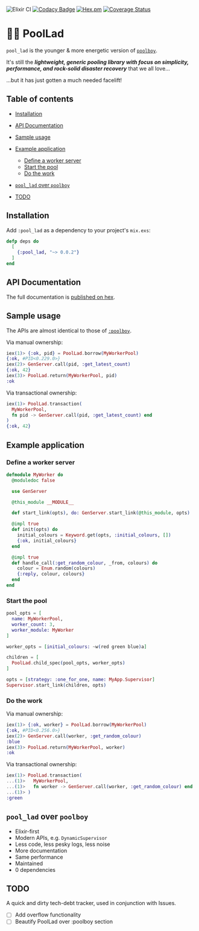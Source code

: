 ![Elixir CI](https://github.com/hqoss/pool_lad/workflows/Elixir%20CI/badge.svg)
[![Codacy Badge](https://api.codacy.com/project/badge/Grade/4cfbf336d5914e09971c015bd68426a0)](https://www.codacy.com/gh/hqoss/pool_lad?utm_source=github.com&amp;utm_medium=referral&amp;utm_content=hqoss/pool_lad&amp;utm_campaign=Badge_Grade)
[![Hex.pm](https://img.shields.io/hexpm/v/pool_lad.svg)](https://hex.pm/packages/pool_lad)
[![Coverage Status](https://coveralls.io/repos/github/hqoss/pool_lad/badge.svg?branch=master)](https://coveralls.io/github/hqoss/pool_lad?branch=master)

# 🙅‍♂️ PoolLad

`pool_lad` is the younger & more energetic version of [`poolboy`](https://github.com/devinus/poolboy).

It's still the _**lightweight, generic pooling library with focus on
simplicity, performance, and rock-solid disaster recovery**_ that we all love...

...but it has just gotten a much needed facelift!

## Table of contents

-   [Installation](#installation)

-   [API Documentation](#api-documentation)

-   [Sample usage](#sample-usage)

-   [Example application](#example-application)

    -   [Define a worker server](#define-a-worker-server)
    -   [Start the pool](#start-the-pool)
    -   [Do the work](#do-the-work)

-   [`pool_lad` over `poolboy`](#pool_lad-over-poolboy)

-   [TODO](#todo)

## Installation

Add `:pool_lad` as a dependency to your project's `mix.exs`:

```elixir
defp deps do
  [
    {:pool_lad, "~> 0.0.2"}
  ]
end
```

## API Documentation

The full documentation is [published on hex](https://hexdocs.pm/pool_lad/).

## Sample usage

The APIs are almost identical to those of [`:poolboy`](https://github.com/devinus/poolboy).

Via manual ownership:

```elixir
iex(1)> {:ok, pid} = PoolLad.borrow(MyWorkerPool)
{:ok, #PID<0.229.0>}
iex(2)> GenServer.call(pid, :get_latest_count)
{:ok, 42}
iex(3)> PoolLad.return(MyWorkerPool, pid)
:ok
```

Via transactional ownership:

```elixir
iex(1)> PoolLad.transaction(
  MyWorkerPool,
  fn pid -> GenServer.call(pid, :get_latest_count) end
)
{:ok, 42}
```

## Example application

### Define a worker server

```elixir
defmodule MyWorker do
  @moduledoc false

  use GenServer

  @this_module __MODULE__

  def start_link(opts), do: GenServer.start_link(@this_module, opts)

  @impl true
  def init(opts) do
    initial_colours = Keyword.get(opts, :initial_colours, [])
    {:ok, initial_colours}
  end

  @impl true
  def handle_call(:get_random_colour, _from, colours) do
    colour = Enum.random(colours)
    {:reply, colour, colours}
  end
end
```

### Start the pool

```elixir
pool_opts = [
  name: MyWorkerPool,
  worker_count: 3,
  worker_module: MyWorker
]

worker_opts = [initial_colours: ~w(red green blue)a]

children = [
  PoolLad.child_spec(pool_opts, worker_opts)
]

opts = [strategy: :one_for_one, name: MyApp.Supervisor]
Supervisor.start_link(children, opts)
```

### Do the work

Via manual ownership:

```elixir
iex(1)> {:ok, worker} = PoolLad.borrow(MyWorkerPool)
{:ok, #PID<0.256.0>}
iex(2)> GenServer.call(worker, :get_random_colour)
:blue
iex(3)> PoolLad.return(MyWorkerPool, worker)
:ok
```

Via transactional ownership:

```elixir
iex(1)> PoolLad.transaction(
...(1)>   MyWorkerPool,
...(1)>   fn worker -> GenServer.call(worker, :get_random_colour) end
...(1)> )
:green
```

## `pool_lad` over `poolboy`

-   Elixir-first
-   Modern APIs, e.g. `DynamicSupervisor`
-   Less code, less pesky logs, less noise
-   More documentation
-   Same performance
-   Maintained
-   0 dependencies

## TODO

A quick and dirty tech-debt tracker, used in conjunction with Issues.

-   [ ] Add overflow functionality
-   [ ] Beautify PoolLad over :poolboy section
